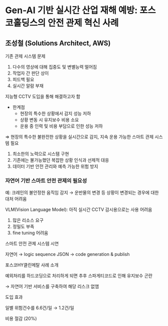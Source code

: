 # Gen-AI 기반 실시간 산업 재해 예방: 포스코홀딩스의 안전 관제 혁신 사례

## 조성철 (Solutions Architect, AWS)

기존 관제 시스템 문제

1. 다수의 영상에 대해 집중도 및 변별능력 떨어짐
2. 작업자 간 판단 상이
3. 피드백 필요
4. 실시간 알람 부재

지능형 CCTV 도입을 통해 해결하고자 함

- 한계점
    - 현장의 특수한 상황에서 감지 성능 저하
    - 상황 변동 시 유지보수 비용 소요
    - 운용 중 인력 및 비용 부담으로 인한 성능 저하

⇒ 현장의 특수한 불완전한 상황을 실시간으로 감지, 지속 운용 가능한 스마트 관제 시스템 필요

1. 최소한의 노력으로 시스템 구현
2. 기존에는 불가능했던 복잡한 상황 인식과 선제적 대응
3. 데이터 기반 안전 관리와 예측 가능한 위험 방지

### 자연어 기반 스마트 안전 관제의 필요성

예: 크레인의 불안정한 움직임 감지 → 운반물의 변경 등 상황이 변경되는 경우에 대한 대처 어려움

VLM(Vision Language Model): 아직 실시간 CCTV 감시용으로는 사용 어려움

1. 많은 리소스 요구
2. 정밀도 부족
3. fine tuning 어려움

스마트 안전 관제 시스템 시연

자연어 → logic sequence JSON → code generation & publish

포스코HY클린메탈 사례 소개

예외처리를 하드코딩으로 처리하게 되면 추후 스파게티코드로 인해 유지보수 곤란

→ 자연어 기반 서비스를 구축하여 해당 리스크 없앰

도입 효과

일별 위험건수를 6.6건/일 → 1.2건/일

비용 절감 (20%)